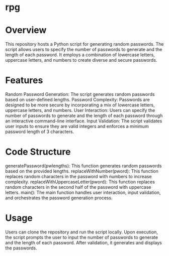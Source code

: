 # rpg
# Overview
This repository hosts a Python script for generating random passwords. 
The script allows users to specify the number of passwords to generate and the length of each password. 
It employs a combination of lowercase letters, uppercase letters, and numbers to create diverse and secure passwords.
# Features
Random Password Generation: The script generates random passwords based on user-defined lengths.
Password Complexity: Passwords are designed to be more secure by incorporating a mix of lowercase letters, uppercase letters, and numbers.
User Interaction: Users can specify the number of passwords to generate and the length of each password through an interactive command-line interface.
Input Validation: The script validates user inputs to ensure they are valid integers and enforces a minimum password length of 3 characters.
# Code Structure
generatePassword(pwlengths): This function generates random passwords based on the provided lengths.
replaceWithNumber(pword): This function replaces random characters in the password with numbers to increase complexity.
replaceWithUppercaseLetter(pword): This function replaces random characters in the second half of the password with uppercase letters.
main(): The main function handles user interaction, input validation, and orchestrates the password generation process.
# Usage
Users can clone the repository and run the script locally. 
Upon execution, the script prompts the user to input the number of passwords to generate and the length of each password. 
After validation, it generates and displays the passwords.

